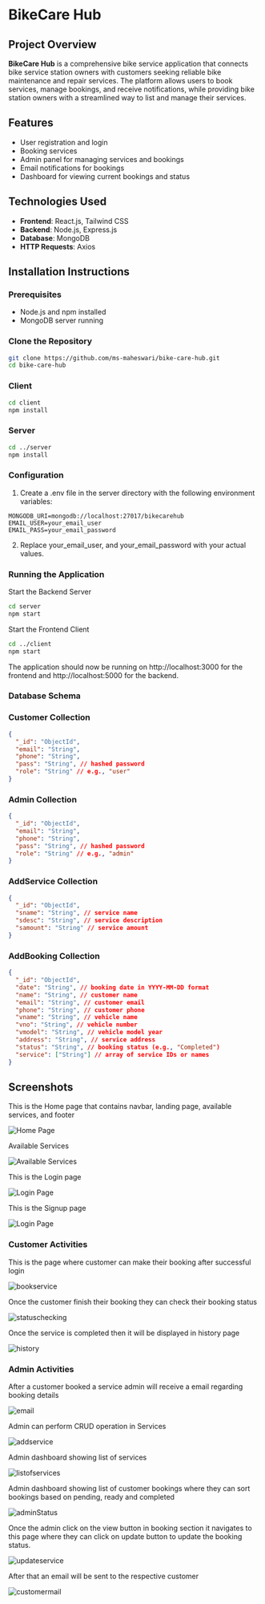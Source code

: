 
# BikeCare Hub

## Project Overview

**BikeCare Hub** is a comprehensive bike service application that connects bike service station owners with customers seeking reliable bike maintenance and repair services. The platform allows users to book services, manage bookings, and receive notifications, while providing bike station owners with a streamlined way to list and manage their services.

## Features

- User registration and login
- Booking services
- Admin panel for managing services and bookings
- Email notifications for bookings
- Dashboard for viewing current bookings and status

## Technologies Used

- **Frontend**: React.js, Tailwind CSS
- **Backend**: Node.js, Express.js
- **Database**: MongoDB
- **HTTP Requests**: Axios

## Installation Instructions

### Prerequisites

- Node.js and npm installed
- MongoDB server running

### Clone the Repository
```bash
git clone https://github.com/ms-maheswari/bike-care-hub.git
cd bike-care-hub
```

### Client
```bash
cd client
npm install
```
### Server
```bash
cd ../server
npm install
```
### Configuration
1. Create a .env file in the server directory with the following environment variables:

```env
MONGODB_URI=mongodb://localhost:27017/bikecarehub
EMAIL_USER=your_email_user
EMAIL_PASS=your_email_password
```
2. Replace your_email_user, and your_email_password with your actual values.

### Running the Application

Start the Backend Server
```bash
cd server
npm start
```
Start the Frontend Client
```bash
cd ../client
npm start
```
The application should now be running on http://localhost:3000 for the frontend and http://localhost:5000 for the backend.

### Database Schema

### Customer Collection
```json
{
  "_id": "ObjectId",
  "email": "String",
  "phone": "String",
  "pass": "String", // hashed password
  "role": "String" // e.g., "user"
}
```

### Admin Collection
```json
{
  "_id": "ObjectId",
  "email": "String",
  "phone": "String",
  "pass": "String", // hashed password
  "role": "String" // e.g., "admin"
}
```

### AddService Collection
```json
{
  "_id": "ObjectId",
  "sname": "String", // service name
  "sdesc": "String", // service description
  "samount": "String" // service amount
}
```
### AddBooking Collection
```json
{
  "_id": "ObjectId",
  "date": "String", // booking date in YYYY-MM-DD format
  "name": "String", // customer name
  "email": "String", // customer email
  "phone": "String", // customer phone
  "vname": "String", // vehicle name
  "vno": "String", // vehicle number
  "vmodel": "String", // vehicle model year
  "address": "String", // service address
  "status": "String", // booking status (e.g., "Completed")
  "service": ["String"] // array of service IDs or names
}
```


## Screenshots

This is the Home page that contains navbar, landing page, available services, and footer

![Home Page](Client/src/Assets/Screenshot/1.png)

Available Services

![Available Services](Client/src/Assets/Screenshot/2.png)

This is the Login page

![Login Page](Client/src/Assets/Screenshot/login.png)

This is the Signup page

![Login Page](Client/src/Assets/Screenshot/signup.png)

### Customer Activities

This is the page where customer can make their booking after successful login

![bookservice](Client/src/Assets/Screenshot/bookservice.png)

Once the customer finish their booking they can check their booking status

![statuschecking](Client/src/Assets/Screenshot/statuschecking.png)

Once the service is completed then it will be displayed in history page

![history](Client/src/Assets/Screenshot/history.png)


### Admin Activities

After a customer booked a service admin will receive a email regarding booking details

![email](Client/src/Assets/Screenshot/notification.png)

Admin can perform CRUD operation in Services

![addservice](Client/src/Assets/Screenshot/addservice.png)

Admin dashboard showing list of services

![listofservices](Client/src/Assets/Screenshot/listservices.png)

Admin dashboard showing list of customer bookings where they can sort bookings based on pending, ready and completed

![adminStatus](Client/src/Assets/Screenshot/adminstatus.png)

Once the admin click on the view button in booking section it navigates to this page where they can click on update button to update the booking status. 

![updateservice](Client/src/Assets/Screenshot/update.png)

After that an email will be sent to the respective customer

![customermail](Client/src/Assets/Screenshot/customermail.png)




